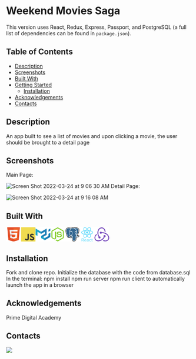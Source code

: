 
# Weekend Movies Saga
This version uses React, Redux, Express, Passport, and PostgreSQL (a full list of dependencies can be found in `package.json`).


## Table of Contents

- [Description](#description)
- [Screenshots](#screenshots)
- [Built With](#built-with)
- [Getting Started](#getting-started)
  - [Installation](#installation)
- [Acknowledgements](#acknowledgements)
- [Contacts](#contacts)

## Description
An app built to see a list of movies and upon clicking a movie, the user should be brought to a detail page

## Screenshots
Main Page:

![Screen Shot 2022-03-24 at 9 06 30 AM](https://user-images.githubusercontent.com/88753277/159936530-81e6b2a3-5cd0-413b-8621-945db9bfb5a3.png)
Detail Page: 

![Screen Shot 2022-03-24 at 9 16 08 AM](https://user-images.githubusercontent.com/88753277/159936584-c3355a75-068e-4b6c-bbef-3a2ae0f137e0.png)

## Built With
<a href="https://developer.mozilla.org/en-US/docs/Web/HTML"><img src="https://raw.githubusercontent.com/devicons/devicon/master/icons/html5/html5-original.svg" height="40px" width="40px" /></a><a href="https://developer.mozilla.org/en-US/docs/Web/JavaScript"><img src="https://raw.githubusercontent.com/devicons/devicon/master/icons/javascript/javascript-original.svg" height="40px" width="40px" /></a><a href="https://material-ui.com/"><img src="https://raw.githubusercontent.com/devicons/devicon/master/icons/materialui/materialui-original.svg" height="40px" width="40px" /></a><a href="https://nodejs.org/en/"><img src="https://raw.githubusercontent.com/devicons/devicon/master/icons/nodejs/nodejs-original.svg" height="40px" width="40px" /></a><a href="https://www.postgresql.org/"><img src="https://raw.githubusercontent.com/devicons/devicon/master/icons/postgresql/postgresql-original.svg" height="40px" width="40px" /></a><a href="https://reactjs.org/"><img src="https://raw.githubusercontent.com/devicons/devicon/master/icons/react/react-original-wordmark.svg" height="40px" width="40px" /></a><a href="https://redux.js.org/"><img src="https://raw.githubusercontent.com/devicons/devicon/master/icons/redux/redux-original.svg" height="40px" width="40px" /></a>

## Installation
Fork and clone repo. Initialize the database with the code from database.sql In the terminal: npm install npm run server npm run client to automatically launch the app in a browser

## Acknowledgements
Prime Digital Academy

## Contacts
<a href="https://www.linkedin.com/in/leah-grim-846875218/"><img src="https://img.shields.io/badge/LinkedIn-0077B5?style=for-the-badge&logo=linkedin&logoColor=white" /></a>


